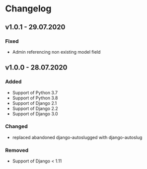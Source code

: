 # Changelog

## v1.0.1 - 29.07.2020
### Fixed
* Admin referencing non existing model field

## v1.0.0 - 28.07.2020
### Added
* Support of Python 3.7
* Support of Python 3.8
* Support of Django 2.1
* Support of Django 2.2
* Support of Django 3.0

### Changed
* replaced abandoned django-autoslugged with django-autoslug

### Removed
* Support of Django < 1.11